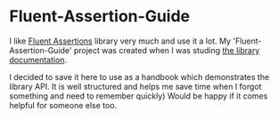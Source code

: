 # Fluent-Assertion-Guide

I like [Fluent Assertions](https://fluentassertions.com) library very much and use it a lot. My 'Fluent-Assertion-Guide' project was created when I was studing [the library documentation](https://fluentassertions.com/introduction).

I decided to save it here to use as a handbook which demonstrates the library API. It is well structured and helps me save time when I forgot something and need to remember quickly) Would be happy if it comes helpful for someone else too.
